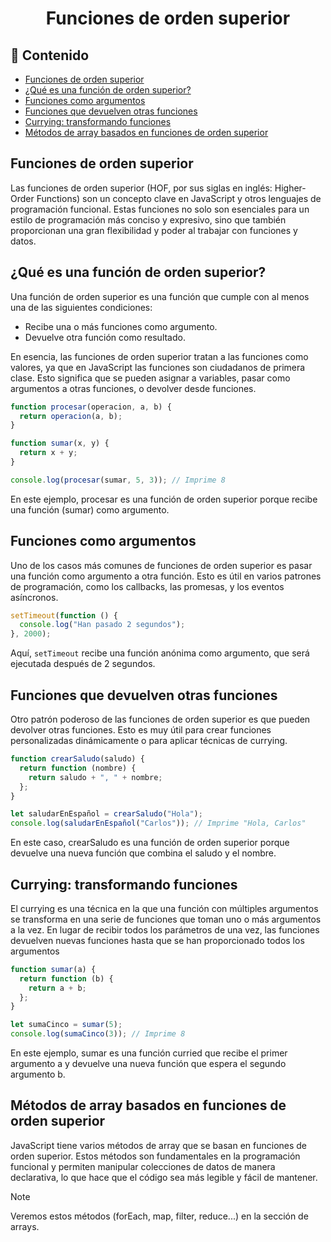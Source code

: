 <h1 align='center'>Funciones de orden superior</h1>

<h2>📑 Contenido</h2>

- [Funciones de orden superior](#funciones-de-orden-superior)
- [¿Qué es una función de orden superior?](#qué-es-una-función-de-orden-superior)
- [Funciones como argumentos](#funciones-como-argumentos)
- [Funciones que devuelven otras funciones](#funciones-que-devuelven-otras-funciones)
- [Currying: transformando funciones](#currying-transformando-funciones)
- [Métodos de array basados en funciones de orden superior](#métodos-de-array-basados-en-funciones-de-orden-superior)

## Funciones de orden superior

Las funciones de orden superior (HOF, por sus siglas en inglés: Higher-Order Functions) son un concepto clave en JavaScript y otros lenguajes de programación funcional. Estas funciones no solo son esenciales para un estilo de programación más conciso y expresivo, sino que también proporcionan una gran flexibilidad y poder al trabajar con funciones y datos.

## ¿Qué es una función de orden superior?

Una función de orden superior es una función que cumple con al menos una de las siguientes condiciones:

- Recibe una o más funciones como argumento.
- Devuelve otra función como resultado.

En esencia, las funciones de orden superior tratan a las funciones como valores, ya que en JavaScript las funciones son ciudadanos de primera clase. Esto significa que se pueden asignar a variables, pasar como argumentos a otras funciones, o devolver desde funciones.

```js
function procesar(operacion, a, b) {
  return operacion(a, b);
}

function sumar(x, y) {
  return x + y;
}

console.log(procesar(sumar, 5, 3)); // Imprime 8
```

En este ejemplo, procesar es una función de orden superior porque recibe una función (sumar) como argumento.

## Funciones como argumentos

Uno de los casos más comunes de funciones de orden superior es pasar una función como argumento a otra función. Esto es útil en varios patrones de programación, como los callbacks, las promesas, y los eventos asíncronos.

```js
setTimeout(function () {
  console.log("Han pasado 2 segundos");
}, 2000);
```

Aquí, `setTimeout` recibe una función anónima como argumento, que será ejecutada después de 2 segundos.

## Funciones que devuelven otras funciones

Otro patrón poderoso de las funciones de orden superior es que pueden devolver otras funciones. Esto es muy útil para crear funciones personalizadas dinámicamente o para aplicar técnicas de currying.

```js
function crearSaludo(saludo) {
  return function (nombre) {
    return saludo + ", " + nombre;
  };
}

let saludarEnEspañol = crearSaludo("Hola");
console.log(saludarEnEspañol("Carlos")); // Imprime "Hola, Carlos"
```

En este caso, crearSaludo es una función de orden superior porque devuelve una nueva función que combina el saludo y el nombre.

## Currying: transformando funciones

El currying es una técnica en la que una función con múltiples argumentos se transforma en una serie de funciones que toman uno o más argumentos a la vez. En lugar de recibir todos los parámetros de una vez, las funciones devuelven nuevas funciones hasta que se han proporcionado todos los argumentos

```js
function sumar(a) {
  return function (b) {
    return a + b;
  };
}

let sumaCinco = sumar(5);
console.log(sumaCinco(3)); // Imprime 8
```

En este ejemplo, sumar es una función curried que recibe el primer argumento a y devuelve una nueva función que espera el segundo argumento b.

## Métodos de array basados en funciones de orden superior

JavaScript tiene varios métodos de array que se basan en funciones de orden superior. Estos métodos son fundamentales en la programación funcional y permiten manipular colecciones de datos de manera declarativa, lo que hace que el código sea más legible y fácil de mantener.

> [!NOTE]
> Veremos estos métodos (forEach, map, filter, reduce...) en la sección de arrays.
